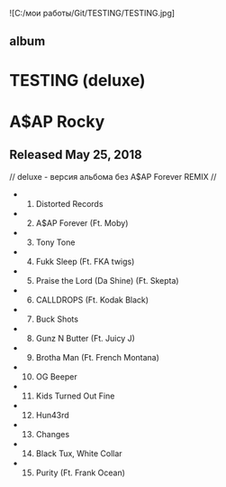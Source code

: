 ![C:/мои работы/Git/TESTING/TESTING.jpg]
## album
# TESTING (deluxe)
# A$AP Rocky
## Released May 25, 2018
// deluxe - версия альбома без A$AP Forever REMIX //

* 1. Distorted Records
* 2. A$AP Forever (Ft. Moby)
* 3. Tony Tone
* 4. Fukk Sleep (Ft. FKA twigs)
* 5. Praise the Lord (Da Shine) (Ft. Skepta)
* 6. CALLDROPS (Ft. Kodak Black)
* 7. Buck Shots
* 8. Gunz N Butter (Ft. Juicy J)
* 9. Brotha Man (Ft. French Montana)
* 10. OG Beeper 
* 11. Kids Turned Out Fine
* 12. Hun43rd
* 13. Changes
* 14. Black Tux, White Collar
* 15. Purity (Ft. Frank Ocean)